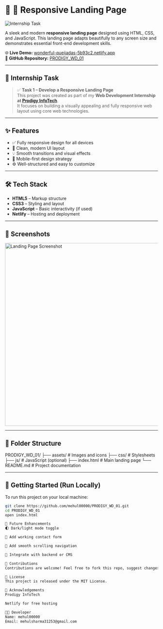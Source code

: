 # 🚀 📄 Responsive Landing Page

![Internship Task](https://img.shields.io/badge/Prodigy%20InfoTech-Internship%20Task-blueviolet)

A sleek and modern **responsive landing page** designed using HTML, CSS, and JavaScript. This landing page adapts beautifully to any screen size and demonstrates essential front-end development skills.

🌐 **Live Demo:** [wonderful-queijadas-5b93c2.netlify.app](https://wonderful-queijadas-5b93c2.netlify.app/)  
📁 **GitHub Repository:** [PRODIGY_WD_01](https://github.com/mehul00000/PRODIGY_WD_01)

---

## 📌 Internship Task

> ✅ **Task 1 – Develop a Responsive Landing Page**  
> This project was created as part of my **Web Development Internship at [Prodigy InfoTech](https://prodigyinfotech.dev/)**.  
> It focuses on building a visually appealing and fully responsive web layout using core web technologies.

---

## ✨ Features

- ✅ Fully responsive design for all devices
- 🧩 Clean, modern UI layout
- 💡 Smooth transitions and visual effects
- 📱 Mobile-first design strategy
- ⚙️ Well-structured and easy to customize

---

## 🛠️ Tech Stack

- **HTML5** – Markup structure  
- **CSS3** – Styling and layout  
- **JavaScript** – Basic interactivity (if used)  
- **Netlify** – Hosting and deployment

---

## 📸 Screenshots

<!-- Add real screenshots stored in your repo -->
<img src="https://github.com/HENRY-AIFST/PRODIGY_WD_01/blob/main/assets/screenshot.png" alt="Landing Page Screenshot" width="600"/>

---

## 📁 Folder Structure
PRODIGY_WD_01/
├── assets/ # Images and icons
├── css/ # Stylesheets
├── js/ # JavaScript (optional)
├── index.html # Main landing page
└── README.md # Project documentation

---

## 🚀 Getting Started (Run Locally)

To run this project on your local machine:

```bash
git clone https://github.com/mehul00000/PRODIGY_WD_01.git
cd PRODIGY_WD_01
open index.html

🌱 Future Enhancements
🌓 Dark/light mode toggle

💬 Add working contact form

🔗 Add smooth scrolling navigation

🧾 Integrate with backend or CMS

🤝 Contributions
Contributions are welcome! Feel free to fork this repo, suggest changes, or submit a pull request.

📄 License
This project is released under the MIT License.

🙌 Acknowledgements
Prodigy InfoTech

Netlify for free hosting

👨‍💻 Developer
Name: mehul00000
Email: mehulsharma31253@gmail.com
